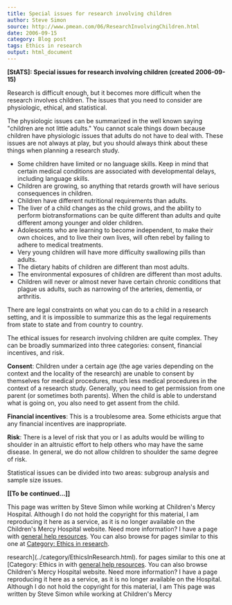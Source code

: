 ```yaml
---
title: Special issues for research involving children
author: Steve Simon
source: http://www.pmean.com/06/ResearchInvolvingChildren.html
date: 2006-09-15
category: Blog post
tags: Ethics in research
output: html_document
---
```

**[StATS]:** **Special issues for research involving
children (created 2006-09-15)**

Research is difficult enough, but it becomes more difficult when the
research involves children. The issues that you need to consider are
physiologic, ethical, and statistical.

The physiologic issues can be summarized in the well known saying
\"children are not little adults.\" You cannot scale things down because
children have physiologic issues that adults do not have to deal with.
These issues are not always at play, but you should always think about
these things when planning a research study.

-   Some children have limited or no language skills. Keep in mind that
    certain medical conditions are associated with developmental delays,
    including language skills.
-   Children are growing, so anything that retards growth will have
    serious consequences in children.
-   Children have different nutritional requirements than adults.
-   The liver of a child changes as the child grows, and the ability to
    perform biotransformations can be quite different than adults and
    quite different among younger and older children.
-   Adolescents who are learning to become independent, to make their
    own choices, and to live their own lives, will often rebel by
    failing to adhere to medical treatments.
-   Very young children will have more difficulty swallowing pills than
    adults.
-   The dietary habits of children are different than most adults.
-   The environmental exposures of children are different than most
    adults.
-   Children will never or almost never have certain chronic conditions
    that plague us adults, such as narrowing of the arteries, dementia,
    or arthritis.

There are legal constraints on what you can do to a child in a research
setting, and it is impossible to summarize this as the legal
requirements from state to state and from country to country.

The ethical issues for research involving children are quite complex.
They can be broadly summarized into three categories: consent, financial
incentives, and risk.

**Consent**: Children under a certain age (the age varies depending on
the context and the locality of the research) are unable to consent by
themselves for medical procedures, much less medical procedures in the
context of a research study. Generally, you need to get permission from
one parent (or sometimes both parents). When the child is able to
understand what is going on, you also need to get assent from the child.

**Financial incentives**: This is a troublesome area. Some ethicists
argue that any financial incentives are inappropriate.

**Risk**: There is a level of risk that you or I as adults would be
willing to shoulder in an altruistic effort to help others who may have
the same disease. In general, we do not allow children to shoulder the
same degree of risk.

Statistical issues can be divided into two areas: subgroup analysis and
sample size issues.

**\[\[To be continued\...\]\]**

This page was written by Steve Simon while working at Children\'s Mercy
Hospital. Although I do not hold the copyright for this material, I am
reproducing it here as a service, as it is no longer available on the
Children\'s Mercy Hospital website. Need more information? I have a page
with [general help resources](../GeneralHelp.html). You can also browse
for pages similar to this one at [Category: Ethics in
research](../category/EthicsInResearch.html).
<!---More--->
research](../category/EthicsInResearch.html).
for pages similar to this one at [Category: Ethics in
with [general help resources](../GeneralHelp.html). You can also browse
Children\'s Mercy Hospital website. Need more information? I have a page
reproducing it here as a service, as it is no longer available on the
Hospital. Although I do not hold the copyright for this material, I am
This page was written by Steve Simon while working at Children\'s Mercy

<!---Do not use
**[StATS]:** **Special issues for research involving
This page was written by Steve Simon while working at Children\'s Mercy
Hospital. Although I do not hold the copyright for this material, I am
reproducing it here as a service, as it is no longer available on the
Children\'s Mercy Hospital website. Need more information? I have a page
with [general help resources](../GeneralHelp.html). You can also browse
for pages similar to this one at [Category: Ethics in
research](../category/EthicsInResearch.html).
--->

